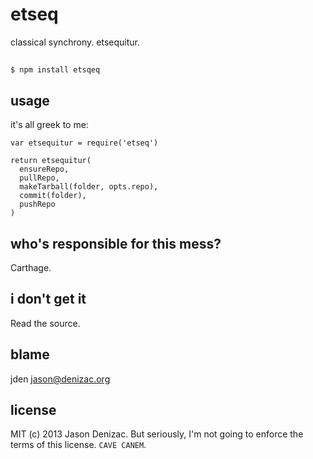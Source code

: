 # etseq
classical synchrony. etsequitur.

##

    $ npm install etsqeq

## usage

it's all greek to me:

    var etsequitur = require('etseq')

    return etsequitur(
      ensureRepo,
      pullRepo,
      makeTarball(folder, opts.repo),
      commit(folder),
      pushRepo
    )

## who's responsible for this mess?

Carthage.

## i don't get it

Read the source.

## blame

jden <jason@denizac.org>

## license

MIT (c) 2013 Jason Denizac. But seriously, I'm not going to enforce the terms of this license. `CAVE CANEM`.